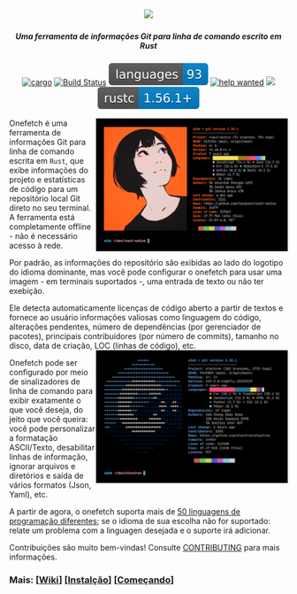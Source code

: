 <h3 align="center"><img src="assets/onefetch.svg" height="130px"></h3>

<h5 align="center"> Uma ferramenta de informações Git para linha de comando escrito em Rust </h5>

<p align="center">
	<a href="https://crates.io/crates/onefetch"><img src="https://img.shields.io/crates/v/onefetch.svg" alt="cargo"></a>
	<a href="https://github.com/o2sh/onefetch/actions"><img src="https://github.com/o2sh/onefetch/workflows/CI/badge.svg" alt="Build Status"></a>
  <a href="https://onefetch.dev"><img src="assets/language-badge.svg"></a>
	<a href="https://github.com/o2sh/onefetch/issues?q=is%3Aissue+is%3Aopen+label%3A%22help+wanted%22"><img src="https://img.shields.io/github/issues/o2sh/onefetch/help%20wanted?color=green" alt="help wanted"></a>
	<a href="./LICENSE.md"><img src="https://img.shields.io/badge/license-MIT-blue.svg"></a>
	<img src="assets/msrv-badge.svg">
</p>

<img src="assets/screenshot-1.png" align="right" height="240px">

Onefetch é uma ferramenta de informações Git para linha de comando escrita em `Rust`, que exibe informações do projeto e estatísticas de código para um repositório local Git direto no seu terminal. A ferramenta está completamente offline - não é necessário acesso à rede.

Por padrão, as informações do repositório são exibidas ao lado do logotipo do idioma dominante, mas você pode configurar o onefetch para usar uma imagem - em terminais suportados -, uma entrada de texto ou não ter exebição.

Ele detecta automaticamente licenças de código aberto a partir de textos e fornece ao usuário informações valiosas como linguagem do código, alterações pendentes, número de dependências (por gerenciador de pacotes), principais contribuidores (por número de commits), tamanho no disco, data de criação, LOC (linhas de código), etc.
<img src="assets/screenshot-2.png" align="right" height="240px">

Onefetch pode ser configurado por meio de sinalizadores de linha de comando para exibir exatamente o que você deseja, do jeito que você queira: você pode personalizar a formatação ASCII/Texto, desabilitar linhas de informação, ignorar arquivos e diretórios e saída de vários formatos (Json, Yaml), etc.

A partir de agora, o onefetch suporta mais de [50 linguagens de programação diferentes](https://onefetch.dev); se o idioma de sua escolha não for suportado: relate um problema com a linguagen desejada e o suporte irá adicionar.

Contribuições são muito bem-vindas! Consulte [CONTRIBUTING](CONTRIBUTING.md) para mais informações.

### Mais: \[[Wiki](https://github.com/o2sh/onefetch/wiki)\] \[[Instalção](https://github.com/o2sh/onefetch/wiki/Installation)\] \[[Começando](https://github.com/o2sh/onefetch/wiki/getting-started)\]
